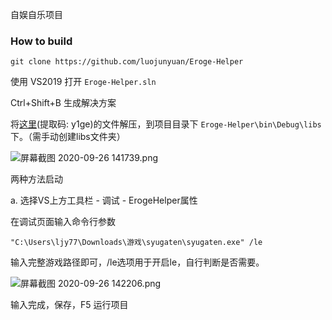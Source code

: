 自娱自乐项目

### How to build

`git clone https://github.com/luojunyuan/Eroge-Helper` 

使用 VS2019 打开 `Eroge-Helper.sln`

Ctrl+Shift+B 生成解决方案

将[这里](https://pan.baidu.com/s/1Pk0cxsv84NtVdBbBlytSxQ)(提取码: y1ge)的文件解压，到项目目录下 `Eroge-Helper\bin\Debug\libs` 下。（需手动创建libs文件夹）

![屏幕截图 2020-09-26 141739.png](https://i.loli.net/2020/09/26/9QDZKaIwBbfu2eM.png)



两种方法启动

a.  选择VS上方工具栏 - 调试 - ErogeHelper属性

在调试页面输入命令行参数

`"C:\Users\ljy77\Downloads\游戏\syugaten\syugaten.exe" /le`

输入完整游戏路径即可，/le选项用于开启le，自行判断是否需要。

![屏幕截图 2020-09-26 142206.png](https://i.loli.net/2020/09/26/eKrl8tziucgqLZE.png)

输入完成，保存，F5 运行项目